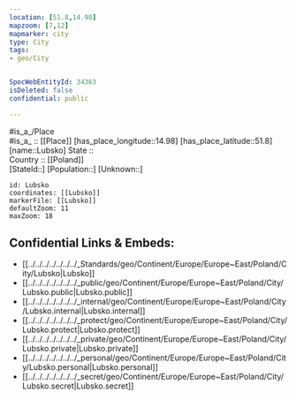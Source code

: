 ```yaml
---
location: [51.8,14.98] 
mapzoom: [7,12] 
mapmarker: city 
type: City
tags:
- geo/City


SpocWebEntityId: 34363
isDeleted: false
confidential: public

---
```

#is_a_/Place  
#is_a_ :: [[Place]] 
[has_place_longitude::14.98] 
[has_place_latitude::51.8] 
[name::Lubsko] 
State ::  
Country :: [[Poland]]  
[StateId::] 
[Population::] 
[Unknown::] 


```leaflet
id: Lubsko
coordinates: [[Lubsko]] 
markerFile: [[Lubsko]] 
defaultZoom: 11 
maxZoom: 18
```


## Confidential Links & Embeds: 
- [[../../../../../../../_Standards/geo/Continent/Europe/Europe~East/Poland/City/Lubsko|Lubsko]] 
- [[../../../../../../../_public/geo/Continent/Europe/Europe~East/Poland/City/Lubsko.public|Lubsko.public]] 
- [[../../../../../../../_internal/geo/Continent/Europe/Europe~East/Poland/City/Lubsko.internal|Lubsko.internal]] 
- [[../../../../../../../_protect/geo/Continent/Europe/Europe~East/Poland/City/Lubsko.protect|Lubsko.protect]] 
- [[../../../../../../../_private/geo/Continent/Europe/Europe~East/Poland/City/Lubsko.private|Lubsko.private]] 
- [[../../../../../../../_personal/geo/Continent/Europe/Europe~East/Poland/City/Lubsko.personal|Lubsko.personal]] 
- [[../../../../../../../_secret/geo/Continent/Europe/Europe~East/Poland/City/Lubsko.secret|Lubsko.secret]] 
